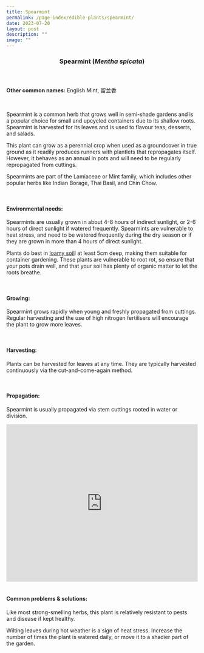 ```yaml
---
title: Spearmint
permalink: /page-index/edible-plants/spearmint/
date: 2023-07-20
layout: post
description: ""
image: ""
---
```

<header>
	<h3>Spearmint (<em>Mentha spicata</em>)</h3>
</header>
	
<section>
	<p><strong>Other common names:</strong> English Mint, 留兰香</p>
	<br>
</section>

<section>
<p>Spearmint is a common herb that grows well in semi-shade gardens and is a popular choice for small and upcycled containers due to its shallow roots. Spearmint is harvested for its leaves and is used to flavour teas, desserts, and salads.</p>
<p>This plant can grow as a perennial crop when used as a groundcover in true ground as it readily produces runners with plantlets that repropagates itself. However, it behaves as an annual in pots and will need to be regularly repropagated from cuttings. </p>
<p>Spearmints are part of the Lamiaceae or Mint family, which includes other popular herbs like Indian Borage, Thai Basil, and Chin Chow.</p>       
	<br>
</section>

<section>
	<h4>Environmental needs:</h4>
<p>Spearmints are usually grown in about 4-8 hours of indirect sunlight, or 2-6 hours of direct sunlight if watered frequently. Spearmints are vulnerable to heat stress, and need to be watered frequently during the dry season or if they are grown in more than 4 hours of direct sunlight. </p>
<p>Plants do best in <a href="https://staging.dmhtu0pi4p9u7.amplifyapp.com/page-index/horticulture-techniques/soil/">loamy soil</a>l at least 5cm deep, making them suitable for container gardening. These plants are vulnerable to root rot, so ensure that your pots drain well, and that your soil has plenty of organic matter to let the roots breathe.</p>
	<br>
	</section>

<section>
	<h4>Growing:</h4>
	<p>Spearmint grows rapidly when young and freshly propagated from cuttings. Regular harvesting and the use of high nitrogen fertilisers will encourage the plant to grow more leaves.</p>
<br>
</section>

<section>
	<h4>Harvesting:</h4>
<p>Plants can be harvested for leaves at any time. They are typically harvested continuously via the cut-and-come-again method. </p>
	<br>
</section>

<section>
	<h4>Propagation:</h4>
	<p>Spearmint is usually propagated via stem cuttings rooted in water or division. </p>
	
<iframe allowfullscreen="" allow="accelerometer; autoplay; clipboard-write; encrypted-media; gyroscope; picture-in-picture; web-share" frameborder="0" title="YouTube video player" src="https://www.youtube.com/embed/wv-LZCwUArE" height="415" width="100%"></iframe><br>
	<br>
</section>

<section>
	<h4>Common problems &amp; solutions:</h4>
<p>Like most strong-smelling herbs, this plant is relatively resistant to pests and disease if kept healthy.</p><p>
</p><p>Wilting leaves during hot weather is a sign of heat stress. Increase the number of times the plant is watered daily, or move it to a shadier part of the garden.</p>
<br>
</section>